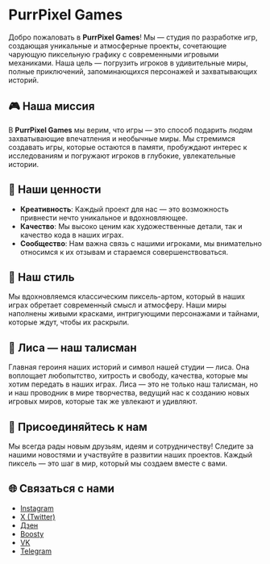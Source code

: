 # PurrPixel Games

Добро пожаловать в **PurrPixel Games**! Мы — студия по разработке игр, создающая уникальные и атмосферные проекты, сочетающие чарующую пиксельную графику с современными игровыми механиками. Наша цель — погрузить игроков в удивительные миры, полные приключений, запоминающихся персонажей и захватывающих историй.

## 🎮 Наша миссия
В **PurrPixel Games** мы верим, что игры — это способ подарить людям захватывающие впечатления и необычные миры. Мы стремимся создавать игры, которые остаются в памяти, пробуждают интерес к исследованиям и погружают игроков в глубокие, увлекательные истории.

## 🌟 Наши ценности
- **Креативность**: Каждый проект для нас — это возможность привнести нечто уникальное и вдохновляющее.
- **Качество**: Мы высоко ценим как художественные детали, так и качество кода в наших играх.
- **Сообщество**: Нам важна связь с нашими игроками, мы внимательно относимся к их отзывам и стараемся совершенствоваться.

## 🎨 Наш стиль
Мы вдохновляемся классическим пиксель-артом, который в наших играх обретает современный смысл и атмосферу. Наши миры наполнены живыми красками, интригующими персонажами и тайнами, которые ждут, чтобы их раскрыли.

## 🦊 Лиса — наш талисман
Главная героиня наших историй и символ нашей студии — лиса. Она воплощает любопытство, хитрость и свободу, качества, которые мы хотим передать в наших играх. Лиса — это не только наш талисман, но и наш проводник в мире творчества, ведущий нас к созданию новых игровых миров, которые так же увлекают и удивляют.

## 🚀 Присоединяйтесь к нам
Мы всегда рады новым друзьям, идеям и сотрудничеству! Следите за нашими новостями и участвуйте в развитии наших проектов. Каждый пиксель — это шаг в мир, который мы создаем вместе с вами.

## 🌐 Связаться с нами
- [Instagram](https://www.instagram.com/purrpixelgames/)
- [X (Twitter)](https://x.com/purrpixelgames)
- [Дзен](https://dzen.ru/purrpixelgames)
- [Boosty](https://boosty.to/purrpixelgames)
- [VK](https://vk.com/purrpixelgames)
- [Telegram](https://t.me/purrpixelgames)
